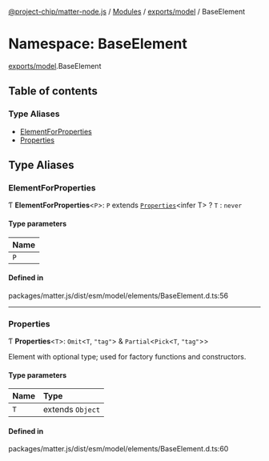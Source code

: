 [@project-chip/matter-node.js](../README.md) / [Modules](../modules.md) / [exports/model](exports_model.md) / BaseElement

# Namespace: BaseElement

[exports/model](exports_model.md).BaseElement

## Table of contents

### Type Aliases

- [ElementForProperties](exports_model.BaseElement.md#elementforproperties)
- [Properties](exports_model.BaseElement.md#properties)

## Type Aliases

### ElementForProperties

Ƭ **ElementForProperties**\<`P`\>: `P` extends [`Properties`](exports_model.BaseElement.md#properties)\<infer T\> ? `T` : `never`

#### Type parameters

| Name |
| :------ |
| `P` |

#### Defined in

packages/matter.js/dist/esm/model/elements/BaseElement.d.ts:56

___

### Properties

Ƭ **Properties**\<`T`\>: `Omit`\<`T`, ``"tag"``\> & `Partial`\<`Pick`\<`T`, ``"tag"``\>\>

Element with optional type; used for factory functions and constructors.

#### Type parameters

| Name | Type |
| :------ | :------ |
| `T` | extends `Object` |

#### Defined in

packages/matter.js/dist/esm/model/elements/BaseElement.d.ts:60
